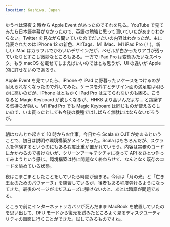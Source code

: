 ```yaml
---
location: Kashiwa, Japan
---
```


ゆうべは深夜 2 時から Apple Event があったのでそれを見る。YouTube で見てみたら日本語字幕がなかったので、英語の勉強と思って聞いていたがあまりわからない。Twitter を見ながら聞いていたのでだいたいの内容はわかったが。主に発表されたのは iPhone 12 の新色、AirTags、M1 iMac、M1 iPad Pro (！)。新しい iMac はカラフルでかわいいデザインだが、ベゼルが白かったりアゴが残っていたりとすこし微妙なところもある。一方で iPad Pro は変態みたいなスペック。もう macOS を載せてしまえばいいのではとも思うが、UI の違いが Apple 的に許せないのであろう。

Apple Event を見ていたら、iPhone や iPad に野暮ったいケースをつけるのが耐えられなくなったので外してみた。ケースを外すとデザイン面の満足度は明らかに高いのだが、iPhone はともかく iPad Pro は立てられないのも困る。こうなると Magic Keyboard が欲しくなるが、HHKB より高いんだよな... と躊躇する気持ちが強い。M1 iPad Pro でも Magic Keyboard は同じものが使えるらしいので、いま買ったとしても今後の機種ではしばらく無駄にはならないだろうが。

---

朝はなんとか起きて 10 時からお仕事。今日から Scala の OJT が始まるということで、初日は説明や環境構築がメインだった。Scala はもちろんだが、スクラムを体験するというのにもある程度比重が置かれていそう。内容は実務のコードにかかわるので書けないが、クリーンアーキテクチャに従って API をひとつ作ってみようという感じ。環境構築は特に問題なく終わらせて、なんとなく既存のコードを眺めている状態。

夜はこまごまとしたことをしていたら時間が過ぎる。今月は「月の光」と「亡き王女のためのパヴァーヌ」を練習しているが、後者もある程度弾けるようになってきた。最後のページがまだスムーズに弾けないのと、あとは暗譜が問題である。

ところで前にインターネットリカバリが死んだまま MacBook を放置していたのを思い出して、DFU モードから復元を試みたところよく見るディスクユーティリティの画面に行くことができた。試してみるものですね。
